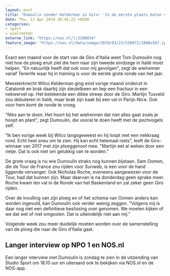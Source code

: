 ```yaml
---
layout: post
title: "Dumoulin zonder Kelderman in Giro: 'In de eerste plaats balen voor hem'"
date: Thu, 11 Apr 2019 20:45:22 +0200
categories: 
- sport 
- wielrennen 
externe_link: "https://nos.nl/l/2280034"
feature_image: "https://nos.nl/data/image/2019/03/23/538972/1008x567.jpg"
---
```


<p>Exact een maand voor de start van de Giro d'Italia weet Tom Dumoulin nog niet hoe de ploeg eruit ziet die hem naar zijn tweede eindzege in Italië moet helpen. "En natuurlijk heeft dat ook voor mij gevolgen", zegt de wielrenner vanaf Tenerife waar hij in training is voor de eerste grote ronde van het jaar.</p>
<p>Meesterknecht Wilco Kelderman ging eind vorige maand onderuit in Catalonië en brak daarbij zijn sleutelbeen en liep een fractuur in een nekwervel op. Het betekende een dikke streep door de Giro. Martijn Tusveld zou debuteren in Italië, maar brak zijn kaak bij een val in Parijs-Nice. Ook voor hem komt de ronde te vroeg.</p>
<p>"Niks aan te doen. Het hoort bij het wielrennen dat niet alles gaat zoals je hoopt en plant", zegt Dumoulin, die vooral te doen heeft met de pechvogels zelf.</p>
<p>"Ik ben vorige week bij Wilco langsgeweest en hij loopt met een nekkraag rond. Echt heel sneu om te zien. Hij kan echt helemaal niets", leeft de Giro-winnaar van 2017 met zijn ploeggenoot mee. "Martijn eet al weken door een rietje. Dat is ook niet om gelukkig van te worden."</p>
<p>De grote vraag is nu wie Dumoulin straks nog kunnen bijstaan. Sam Oomen, die de Tour de France zou rijden voor Sunweb, is een voor de hand liggende vervanger. Ook Nicholas Roche, eveneens aangewezen voor de Tour, had dat kunnen zijn. Maar daarvan is na donderdag geen sprake meer. Roche kwam ten val in de Ronde van het Baskenland en zal zeker geen Giro rijden.</p>
<p>Over de invulling van zijn ploeg en of het schema van Oomen anders kan worden ingevuld, kan Dumoulin ook verder weinig zeggen. "Volgens mij is daar nog niet een definitieve beslissing over genomen. We moeten kijken of we dat wel of niet omgooien. Dat is uiteindelijk niet aan mij."</p>
<p>Volgende week zou meer duidelijk moeten worden over de samenstelling van de ploeg die naar de Giro d'Italia gaat.</p>
<h2>Langer interview op NPO 1 en NOS.nl</h2>
<p>Een langer interview met Dumoulin is zondag te zien in de uitzending van Studio Sport om 18.10 uur en uiteraard ook te bekijken via NOS.nl en de NOS-app.</p>
